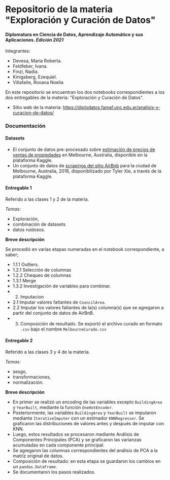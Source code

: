# Repositorio de la materia "Exploración y Curación de Datos"
#### Diplomatura en Ciencia de Datos, Aprendizaje Automático y sus Aplicaciones. *Edición 2021*

Integrantes:
* Devesa, Maria Roberta. 
* Feldfeber, Ivana. 
* Finzi, Nadia. 
* Kinigsberg, Ezequiel. 
* Villafañe, Roxana Noelia


En este repositorio se encuentran los dos notebooks correspondientes a los dos entregables de la materia:
"Exploración y Curación de Datos". 
* Sitio web de la materia: https://diplodatos.famaf.unc.edu.ar/analisis-y-curacion-de-datos/ 

### Documentación

#### Datasets


* El conjunto de datos pre-procesado sobre [estimación de precios de ventas de propiedades](https://www.kaggle.com/dansbecker/melbourne-housing-snapshot) en Melbourne, Australia, disponible en la plataforma Kaggle. 
* Un conjunto de datos de [scrapings del sitio AirBnb](https://www.kaggle.com/tylerx/melbourne-airbnb-open-data?select=cleansed_listings_dec18.csv) para la ciudad de Melbourne, Australia, 2018, disponibilizado por Tyler Xie, a través de la plataforma Kaggle.



#### Entregable 1

Referido a las clases 1 y 2 de la materia.

*Temas:* 
* Exploración, 
* combinación de datasets 
* datos ruidosos.

**Breve descripción** 

Se procedió en varias etapas numeradas en el notebook correspondiente, a saber;
* 1.1.1 Outliers.
* 1.2.1 Selección de columnas
* 1.2.2 Chequeo de columnas
* 1.3.1 Merge
* 1.3.2 Investigación de variables para combinar. 
* 2. Imputacion
* 2.1 Imputar valores faltantes de `CouncilArea`. 
* 2.2 Imputar los valores faltantes de la(s) columna(s) que se agregaron a partir del conjunto de datos de AirBnB.
* 3. Composición de resultado. Se exportó el archivo curado en formato `.csv` bajo el nombre `MelbourneCurado.csv`

#### Entregable 2 

Referido a las clases 3 y 4 de la materia. 

*Temas:* 
* sesgo, 
* transformaciones, 
* normalización.

**Breve descripción**

* En primer se realizó un encoding de las variables excepto `BuildingArea` y `YearBuilt`, mediante la función `OneHotEncoder`.
* Posteriormente, las variables  `BuildingArea` y `YearBuilt` se imputaron mediante `IterativeImputer` con un estimador `KNNRegressor`. Se graficaron las distribuciones de valores antes y después de imputar con KNN. 
* Luego, estos resultados se procesaron mediante Análisis de Componentes Principales (PCA) y se graficaron las varianzas acumuladas en cada componente principal. 
* Se agregaron las columnas correspondientes del análisis de PCA a la matriz original de datos. 
* Composición de resultado: en esta etapa se guardaron los cambios en un `pandas.DataFrame`.
* Se documentaron los pasos realizados. 


